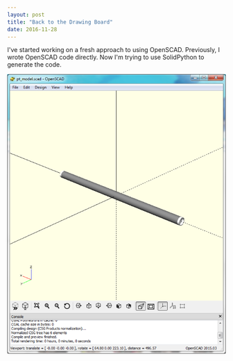 ```yaml
---
layout: post
title: "Back to the Drawing Board"
date: 2016-11-28
---
```


I've started working on a fresh approach to using OpenSCAD.  Previously, I wrote OpenSCAD code directly.  Now I'm trying to use SolidPython to generate the code.

![Spar](spar.bmp)



